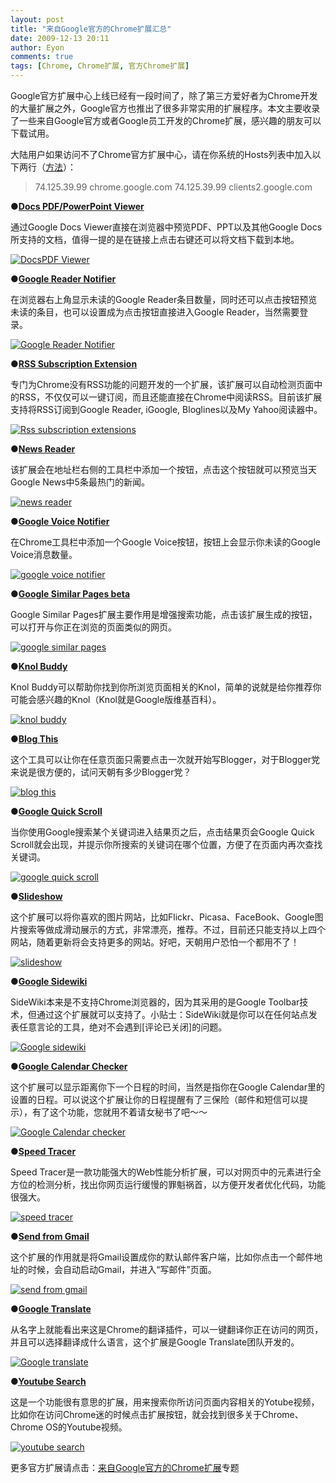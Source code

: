 ```yaml
---
layout: post
title: "来自Google官方的Chrome扩展汇总"
date: 2009-12-13 20:11
author: Eyon
comments: true
tags: [Chrome, Chrome扩展, 官方Chrome扩展]
---
```

Google官方扩展中心上线已经有一段时间了，除了第三方爱好者为Chrome开发的大量扩展之外，Google官方也推出了很多非常实用的扩展程序。本文主要收录了一些来自Google官方或者Google员工开发的Chrome扩展，感兴趣的朋友可以下载试用。

大陆用户如果访问不了Chrome官方扩展中心，请在你系统的Hosts列表中加入以下两行（[方法](http://bbs.chromi.org/thread-8223-1-2.html)）：



>74.125.39.99 chrome.google.com
74.125.39.99 clients2.google.com



**●[Docs PDF/PowerPoint Viewer](https://chrome.google.com/extensions/detail/nnbmlagghjjcbdhgmkedmbmedengocbn)**

通过Google Docs Viewer直接在浏览器中预览PDF、PPT以及其他Google Docs所支持的文档，值得一提的是在链接上点击右键还可以将文档下载到本地。

<a href="http://img.chromi.org/2009/12/DocsPDF-Viewer.png">![DocsPDF Viewer](http://img.chromi.org/2009/12/DocsPDF-Viewer-550x388.png "DocsPDF Viewer")</a>

**●[Google Reader Notifier](https://chrome.google.com/extensions/detail/apflmjolhbonpkbkooiamcnenbmbjcbf)**

在浏览器右上角显示未读的Google Reader条目数量，同时还可以点击按钮预览未读的条目，也可以设置成为点击按钮直接进入Google Reader，当然需要登录。

<a href="http://img.chromi.org/2009/12/Google-Reader-Notifier.png">![Google Reader Notifier](http://img.chromi.org/2009/12/Google-Reader-Notifier.png "Google Reader Notifier")</a>

**●[RSS Subscription Extension](https://chrome.google.com/extensions/detail/nlbjncdgjeocebhnmkbbbdekmmmcbfjd)**

专门为Chrome没有RSS功能的问题开发的一个扩展，该扩展可以自动检测页面中的RSS，不仅仅可以一键订阅，而且还能直接在Chrome中阅读RSS。目前该扩展支持将RSS订阅到Google Reader, iGoogle, Bloglines以及My Yahoo阅读器中。

<a href="http://img.chromi.org/2009/12/Rss-subscription-extensions.png">![Rss subscription extensions](http://img.chromi.org/2009/12/Rss-subscription-extensions-550x444.png "Rss subscription extensions")</a>

**●[News Reader](https://chrome.google.com/extensions/detail/bhhcdlggicnjoobiphdkdgmblbknkjjp)**

该扩展会在地址栏右侧的工具栏中添加一个按钮，点击这个按钮就可以预览当天Google News中5条最热门的新闻。

<a href="http://img.chromi.org/2009/12/news-reader.png">![news reader](http://img.chromi.org/2009/12/news-reader-550x420.png "news reader")</a><!--more-->

**●[Google Voice Notifier](https://chrome.google.com/extensions/detail/kcnhkahnjcbndmmehfkdnkjomaanaooo)**

在Chrome工具栏中添加一个Google Voice按钮，按钮上会显示你未读的Google Voice消息数量。

<a href="http://img.chromi.org/2009/12/google-voice-notifier.png">![google voice notifier](http://img.chromi.org/2009/12/google-voice-notifier.png "google voice notifier")</a>

**●[Google Similar Pages beta](https://chrome.google.com/extensions/detail/pjnfggphgdjblhfjaphkjhfpiiekbbej)**

Google Similar Pages扩展主要作用是增强搜索功能，点击该扩展生成的按钮，可以打开与你正在浏览的页面类似的网页。

<a href="http://img.chromi.org/2009/12/google-similar-pages.png">![google similar pages](http://img.chromi.org/2009/12/google-similar-pages.png "google similar pages")</a>

**●[Knol Buddy](https://chrome.google.com/extensions/detail/gkclkgcclpfikdlamgnjmkhiabhincio)**

Knol Buddy可以帮助你找到你所浏览页面相关的Knol，简单的说就是给你推荐你可能会感兴趣的Knol（Knol就是Google版维基百科）。

<a href="http://img.chromi.org/2009/12/knol-buddy.png">![knol buddy](http://img.chromi.org/2009/12/knol-buddy.png "knol buddy")</a>

**●[Blog This](https://chrome.google.com/extensions/detail/pengoopmcjnbflcjbmoeodbmoflcgjlk)**

这个工具可以让你在任意页面只需要点击一次就开始写Blogger，对于Blogger党来说是很方便的，试问天朝有多少Blogger党？

<a href="http://img.chromi.org/2009/12/blog-this.png">![blog this](http://img.chromi.org/2009/12/blog-this-550x425.png "blog this")</a>

**●[Google Quick Scroll](https://chrome.google.com/extensions/detail/okanipcmceoeemlbjnmnbdibhgpbllgc)**

当你使用Google搜索某个关键词进入结果页之后，点击结果页会Google Quick Scroll就会出现，并提示你所搜索的关键词在哪个位置，方便了在页面内再次查找关键词。

<a href="http://img.chromi.org/2009/12/google-quick-scroll.png">![google quick scroll](http://img.chromi.org/2009/12/google-quick-scroll.png "google quick scroll")</a>

**●[Slideshow](https://chrome.google.com/extensions/detail/hijbjhjjipenfibfbleadidijdimlpmk)**

这个扩展可以将你喜欢的图片网站，比如Flickr、Picasa、FaceBook、Google图片搜索等做成滑动展示的方式，非常漂亮，推荐。不过，目前还只能支持以上四个网站，随着更新将会支持更多的网站。好吧，天朝用户恐怕一个都用不了！

<a href="http://img.chromi.org/2009/12/slideshow.png">![slideshow](http://img.chromi.org/2009/12/slideshow-550x428.png "slideshow")</a>

**●[Google Sidewiki](https://chrome.google.com/extensions/detail/fldmleagmkblgoeodhdlhdejhhngdihi)**

SideWiki本来是不支持Chrome浏览器的，因为其采用的是Google Toolbar技术，但通过这个扩展就可以支持了。小贴士：SideWiki就是你可以在任何站点发表任意言论的工具，绝对不会遇到[评论已关闭]的问题。

<a href="http://img.chromi.org/2009/12/Google-sidewiki.png">![Google sidewiki](http://img.chromi.org/2009/12/Google-sidewiki-550x460.png "Google sidewiki")</a>

**●[Google Calendar Checker](https://chrome.google.com/extensions/detail/ookhcbgokankfmjafalglpofmolfopek)**

这个扩展可以显示距离你下一个日程的时间，当然是指你在Google Calendar里的设置的日程。可以说这个扩展让你的日程提醒有了三保险（邮件和短信可以提示），有了这个功能，您就用不着请女秘书了吧～～

<a href="http://img.chromi.org/2009/12/Google-Calendar-checker.png">![Google Calendar checker](http://img.chromi.org/2009/12/Google-Calendar-checker.png "Google Calendar checker")</a>

**●[Speed Tracer](https://chrome.google.com/extensions/detail/ognampngfcbddbfemdapefohjiobgbdl)**

Speed Tracer是一款功能强大的Web性能分析扩展，可以对网页中的元素进行全方位的检测分析，找出你网页运行缓慢的罪魁祸首，以方便开发者优化代码，功能很强大。

<a href="http://img.chromi.org/2009/12/speed-tracer.png">![speed tracer](http://img.chromi.org/2009/12/speed-tracer.png "speed tracer")</a>

**●[Send from Gmail](https://chrome.google.com/extensions/detail/pgphcomnlaojlmmcjmiddhdapjpbgeoc)**

这个扩展的作用就是将Gmail设置成你的默认邮件客户端，比如你点击一个邮件地址的时候，会自动启动Gmail，并进入“写邮件”页面。

<a href="http://img.chromi.org/2009/12/send-from-gmail.png">![send from gmail](http://img.chromi.org/2009/12/send-from-gmail.png "send from gmail")</a>

**●[Google Translate](https://chrome.google.com/extensions/detail/aapbdbdomjkkjkaonfhkkikfgjllcleb)**

从名字上就能看出来这是Chrome的翻译插件，可以一键翻译你正在访问的网页，并且可以选择翻译成什么语言，这个扩展是Google Translate团队开发的。

<a href="http://img.chromi.org/2009/12/Google-translate.png">![Google translate](http://img.chromi.org/2009/12/Google-translate.png "Google translate")</a>

**●[Youtube Search](https://chrome.google.com/extensions/detail/hcabokeahonjfeholeeghnaggmbfkjhc)**

这是一个功能很有意思的扩展，用来搜索你所访问页面内容相关的Yotube视频，比如你在访问Chrome迷的时候点击扩展按钮，就会找到很多关于Chrome、Chrome OS的Youtube视频。

<a href="http://img.chromi.org/2009/12/youtube-search.png">![youtube search](http://img.chromi.org/2009/12/youtube-search.png "youtube search")</a>

更多官方扩展请点击：[来自Google官方的Chrome扩展](http://www.chromi.org/archives/tag/chrome-extensions-by-google)专题
